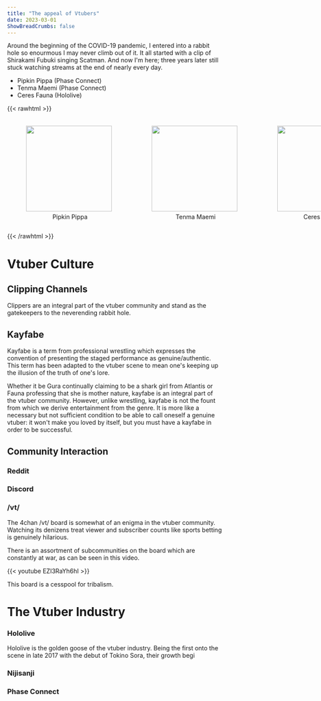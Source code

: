 ```yaml
---
title: "The appeal of Vtubers"
date: 2023-03-01
ShowBreadCrumbs: false
---
```


Around the beginning of the COVID-19 pandemic, I entered into a rabbit hole so enourmous I may never climb out of it. It all started with a clip of Shirakami Fubuki singing Scatman. And now I'm here; three years later still stuck watching streams at the end of nearly every day.


- Pipkin Pippa (Phase Connect)
- Tenma Maemi (Phase Connect)
- Ceres Fauna (Hololive)
   

{{< rawhtml >}}
<style>

.container img{
  float:left;
  margin-right:5px;
  padding:4px;
}

.aimg{
  box-shadow: 0 0px;
  color: rgba(30, 30, 30, 0);
}

.container{
  display: flex;
  flex-direction: row;
  flex-wrap: nowrap;
  align-items: flex-start;
}
</style>
<div class="container" style="width: 630px; max-width: 100%;">
<figure>
<a class="aimg" href="https://www.youtube.com/c/pipkinpippa">
  <img src="https://characterai.io/i/300/static/avatars/uploaded/2022/10/6/BtUEqYZYEweIhWhWDbISA_2TlSIL6S24XejGMEmp1eo.webp"  width="200" height="200">
</a>
  <figcaption style="text-align:center;">Pipkin Pippa</figcaption>
</figure>
<figure>
<a class="aimg" href="https://www.youtube.com/channel/UC3K7pmiHsNSx1y0tdx2bbCw">
  <img src="https://preview.redd.it/1t3hbzumla571.jpg?width=1080&crop=smart&auto=webp&v=enabled&s=6776972a4de2fb0041b63a23dc62fd958eead04c"  width="200" height="200">
</a>
  <figcaption style="text-align:center;">Tenma Maemi</figcaption>
</figure>
<figure>
<a class="aimg" href="https://www.youtube.com/channel/UCO_aKKYxn4tvrqPjcTzZ6EQ">
  <img src="https://i.pinimg.com/736x/ed/74/7c/ed747c167e6f0e70973781bfea3910e6.jpg"  width="200" height="200">
  </a>
  <figcaption style="text-align:center;">Ceres Fauna</figcaption>
</figure>
</div>

{{< /rawhtml >}}


# Vtuber Culture


## Clipping Channels
Clippers are an integral part of the vtuber community and stand as the gatekeepers to the neverending rabbit hole.

## Kayfabe

Kayfabe is a term from professional wrestling which expresses the convention of presenting the staged performance as genuine/authentic. This term has been adapted to the vtuber scene to mean one's keeping up the illusion of the truth of one's lore.

Whether it be Gura continually claiming to be a shark girl from Atlantis or Fauna professing that she is mother nature, kayfabe is an integral part of the vtuber community. However, unlike wrestling, kayfabe is not the fount from which we derive entertainment from the genre. It is more like a necessary but not sufficient condition to be able to call oneself a genuine vtuber: it won't make you loved by itself, but you must have a kayfabe in order to be successful.

## Community Interaction

### Reddit

### Discord

### /vt/

The 4chan /vt/ board is somewhat of an enigma in the vtuber community. Watching its denizens treat viewer and subscriber counts like sports betting is genuinely hilarious.

There is an assortment of subcommunities on the board which are constantly at war, as can be seen in this video. 

{{< youtube EZI3RaYh6hI >}}

This board is a cesspool for tribalism.

# The Vtuber Industry

### Hololive

Hololive is the golden goose of the vtuber industry. Being the first onto the scene in late 2017 with the debut of Tokino Sora, their growth begi

### Nijisanji

### Phase Connect


